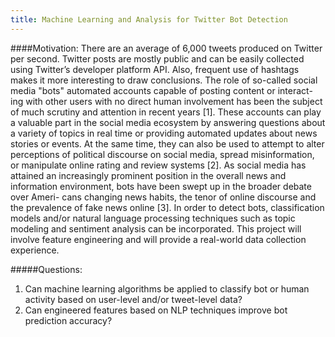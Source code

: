 ```yaml
---
title: Machine Learning and Analysis for Twitter Bot Detection
---
```


####Motivation:
There are an average of 6,000 tweets produced on Twitter per second. Twitter posts are mostly
public and can be easily collected using Twitter’s developer platform API. Also, frequent use of
hashtags makes it more interesting to draw conclusions.
The role of so-called social media "bots" automated accounts capable of posting content or interact-
ing with other users with no direct human involvement has been the subject of much scrutiny and
attention in recent years [1]. These accounts can play a valuable part in the social media ecosystem
by answering questions about a variety of topics in real time or providing automated updates about
news stories or events. At the same time, they can also be used to attempt to alter perceptions
of political discourse on social media, spread misinformation, or manipulate online rating and
review systems [2]. As social media has attained an increasingly prominent position in the overall
news and information environment, bots have been swept up in the broader debate over Ameri-
cans changing news habits, the tenor of online discourse and the prevalence of fake news online [3].
In order to detect bots, classification models and/or natural language processing techniques such
as topic modeling and sentiment analysis can be incorporated. This project will involve feature
engineering and will provide a real-world data collection experience.

#####Questions:
1. Can machine learning algorithms be applied to classify bot or human activity based on user-level and/or
tweet-level data?
2. Can engineered features based on NLP techniques improve bot prediction accuracy?